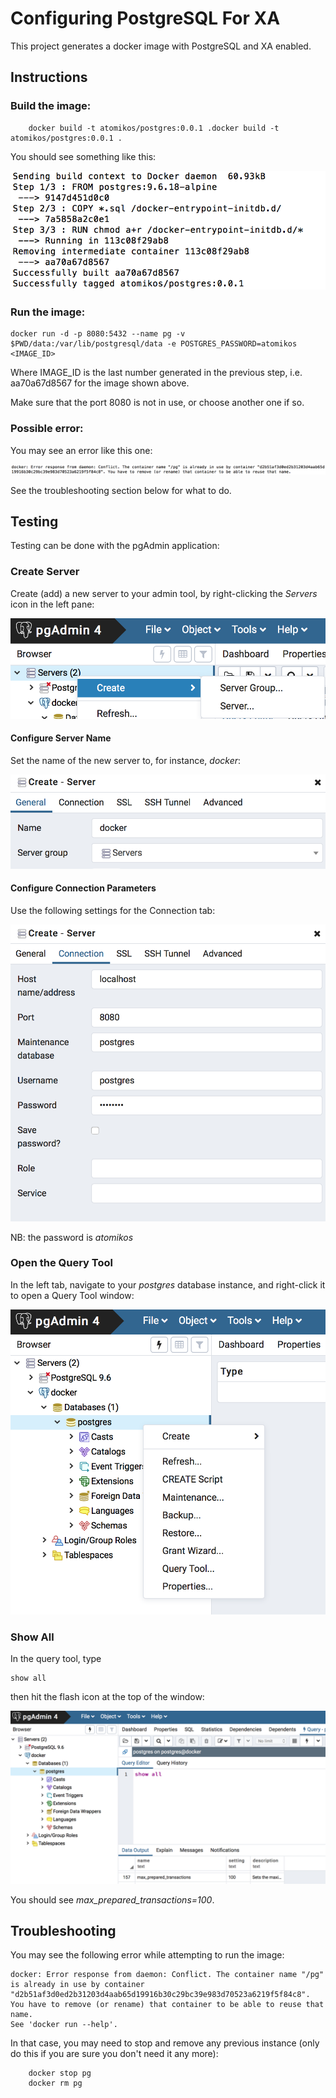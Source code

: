# Configuring PostgreSQL For XA

This project generates a docker image with PostgreSQL and XA enabled.

## Instructions

### Build the image:
   
		docker build -t atomikos/postgres:0.0.1 .docker build -t atomikos/postgres:0.0.1 .
		
You should see something like this:

<p align="center"><img src="images/build-image.png" alt="build image"></p>


### Run the image:
      
	docker run -d -p 8080:5432 --name pg -v $PWD/data:/var/lib/postgresql/data -e POSTGRES_PASSWORD=atomikos <IMAGE_ID>
	
Where IMAGE_ID is the last number generated in the previous step, i.e. aa70a67d8567 for the image shown above.

Make sure that the port 8080 is not in use, or choose another one if so.

### Possible error:

You may see an error like this one:

<p align="center"><img src="images/already-in-use.png" alt="already in use"></p>

See the troubleshooting section below for what to do.

## Testing

Testing can be done with the pgAdmin application:

### Create Server

Create (add) a new server to your admin tool, by right-clicking the *Servers* icon in the left pane:

<p align="center"><img src="images/create-server-1.png" alt="create server 1"></p>

#### Configure Server Name

Set the name of the new server to, for instance, *docker*:

<p align="center"><img src="images/create-server-2.png" alt="create server 2"></p>

#### Configure Connection Parameters

Use the following settings for the Connection tab:

<p align="center"><img src="images/create-server-3.png" alt="create server 3"></p>

NB: the password is *atomikos*

### Open the Query Tool

In the left tab, navigate to your *postgres* database instance, and right-click it to open a Query Tool window:

<p align="center"><img src="images/query-tool.png" alt="query tool"></p>

### Show All

In the query tool, type

	show all
	
then hit the flash icon at the top of the window:

<p align="center"><img src="images/show-all.png" alt="show all"></p>

You should see *max_prepared_transactions=100*.
 
## Troubleshooting

You may see the following error while attempting to run the image:

```
docker: Error response from daemon: Conflict. The container name "/pg" is already in use by container "d2b51af3d0ed2b31203d4aab65d19916b30c29bc39e983d70523a6219f5f84c8". You have to remove (or rename) that container to be able to reuse that name.
See 'docker run --help'.
```

In that case, you may need to stop and remove any previous instance (only do this if you are sure you don't need it any more):

		docker stop pg
		docker rm pg
		

